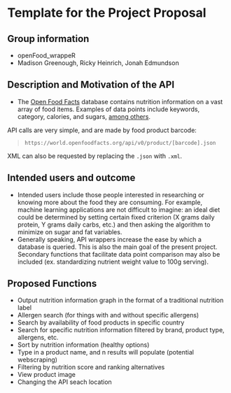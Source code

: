 # Template for the Project Proposal

## Group information
- openFood_wrappeR
- Madison Greenough, Ricky Heinrich, Jonah Edmundson

## Description and Motivation of the API
- The [Open Food Facts](https://world.openfoodfacts.org/) database contains nutrition information on a vast array of food items. Examples of data points include keywords, category, calories, and sugars, [among others](https://world.openfoodfacts.org/api/v0/product/737628064502.json).

API calls are very simple, and are made by food product barcode:
> `https://world.openfoodfacts.org/api/v0/product/[barcode].json`

XML can also be requested by replacing the `.json` with `.xml`.

## Intended users and outcome
- Intended users include those people interested in researching or knowing more about the food they are consuming. For example, machine learning applications are not difficult to imagine: an ideal diet could be determined by setting certain fixed criterion (X grams daily protein, Y grams daily carbs, etc.) and then asking the algorithm to minimize on sugar and fat variables.
- Generally speaking, API wrappers increase the ease by which a database is queried. This is also the main goal of the present project. Secondary functions that facilitate data point comparison may also be included (ex. standardizing nutrient weight value to 100g serving).

## Proposed Functions
- Output nutrition information graph in the format of a traditional nutrition label
- Allergen search (for things with and without specific allergens)
- Search by availability of food products in specific country
- Search for specific nutrition information filtered by brand, product type, allergens, etc.
- Sort by nutrition information (healthy options)
- Type in a product name, and n results will populate (potential webscraping)
- Filtering by nutrition score and ranking alternatives
- View product image
- Changing the API seach location
